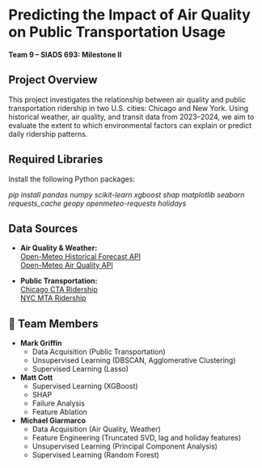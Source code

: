 # Predicting the Impact of Air Quality on Public Transportation Usage

**Team 9 – SIADS 693: Milestone II**  

## Project Overview

This project investigates the relationship between air quality and public transportation ridership in two U.S. cities: Chicago and New York. Using historical weather, air quality, and transit data from 2023–2024, we aim to evaluate the extent to which environmental factors can explain or predict daily ridership patterns.

## Required Libraries

Install the following Python packages:

*pip install pandas numpy scikit-learn xgboost shap matplotlib seaborn requests_cache geopy openmeteo-requests holidays*

##  Data Sources

- **Air Quality & Weather:**  
  [Open-Meteo Historical Forecast API](https://historical-forecast-api.open-meteo.com)  
  [Open-Meteo Air Quality API](https://air-quality-api.open-meteo.com)

- **Public Transportation:**  
  [Chicago CTA Ridership](https://data.cityofchicago.org)  
  [NYC MTA Ridership](https://data.ny.gov)

## 👥 Team Members
- **Mark Griffin**
  - Data Acquisition (Public Transportation)
  - Unsupervised Learning (DBSCAN, Agglomerative Clustering)
  - Supervised Learning (Lasso)
- **Matt Cott** 
  - Supervised Learning (XGBoost)
  - SHAP
  - Failure Analysis  
  - Feature Ablation
- **Michael Giarmarco** 
  - Data Acquisition (Air Quality, Weather)
  - Feature Engineering (Truncated SVD, lag and holiday features)
  - Unsupervised Learning (Principal Component Analysis)
  - Supervised Learning (Random Forest)
  
